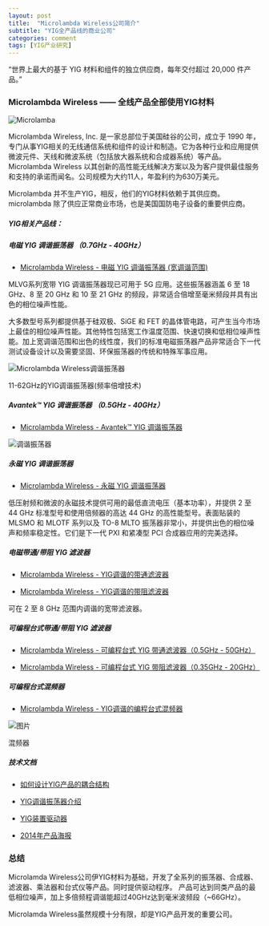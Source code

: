 ```yaml
---
layout: post
title:  "Microlambda Wireless公司简介"
subtitle: "YIG全产品线的商业公司"
categories: comment
tags: [YIG产业研究]
---
```



“世界上最大的基于 YIG 材料和组件的独立供应商，每年交付超过 20,000 件产品。”

### Microlambda Wireless —— 全线产品全部使用YIG材料

![Microlamba]("https://cdn.businessyab.com/assets/uploads/cb11b5bd07c6fecd0f5034457ea1b9d8_-united-states-california-alameda-county-fremont-baylands-landing-parkway-46515-micro-lambda-wireless-inc-510-770-9221.jpg")


Microlambda Wireless, Inc. 是一家总部位于美国硅谷的公司，成立于 1990 年，专门从事YIG相关的无线通信系统和组件的设计和制造。它为各种行业和应用提供微波元件、天线和微波系统（包括放大器系统和合成器系统）等产品。 Microlambda Wireless 以其创新的高性能无线解决方案以及为客户提供最佳服务和支持的承诺而闻名。公司规模为大约11人，年盈利约为630万美元。

Microlambda 并不生产YIG，相反，他们的YIG材料依赖于其供应商。microlambda 除了供应正常商业市场，也是美国国防电子设备的重要供应商。

##### YIG相关产品线： 

##### 电磁 YIG 调谐振荡器 （0.7GHz - 40GHz）

* [Microlambda Wireless - 电磁 YIG 调谐振荡器 (宽调谐范围)](https://www.microlambdawireless.com/components/wide-tuning-range-oscillators/)

MLVG系列宽带 YIG 调谐振荡器现已可用于 5G 应用。这些振荡器涵盖 6 至 18 GHz、8 至 20 GHz 和 10 至 21 GHz 的频段，非常适合倍增至毫米频段并具有出色的相位噪声性能。

大多数型号系列都提供基于硅双极、SiGE 和 FET 的晶体管电路，可产生当今市场上最佳的相位噪声性能。其他特性包括宽工作温度范围、快速切换和低相位噪声性能。加上宽调谐范围和出色的线性度，我们的标准电磁振荡器产品非常适合下一代测试设备设计以及需要坚固、环保振荡器的传统和特殊军事应用。   


![Microlambda Wireless调谐振荡器](https://www.electronicsurplus.it/open2b/var/products/59/87/0-16dda190-800-Yig-tuned-oscillator-Micro-Lambda-MLOB-1162-11-62Ghz.jpg)

11-62GHz的YIG调谐振荡器(频率倍增技术)

##### Avantek™ YIG 调谐振荡器 （0.5GHz - 40GHz）

* [Microlambda Wireless - Avantek™ YIG 调谐振荡器](https://www.microlambdawireless.com/avantek/legacy-products/)

![调谐振荡器](https://img.mwrf.com/files/base/ebm/mwrf/image/2019/03/mwrf_1702_43cfig1_0.png?auto=format,compress&fit=fill&fill=blur&w=1200&h=630)


##### 永磁 YIG 调谐振荡器

* [Microlambda Wireless - 永磁 YIG 调谐振荡器](https://www.microlambdawireless.com/components/oscillators/)

低压射频和微波的永磁技术提供可用的最低直流电压（基本功率），并提供 2 至 44 GHz 标准型号和使用倍频器的高达 44 GHz 的高性能型号。表面贴装的 MLSMO 和 MLOTF 系列以及 TO-8  MLTO 振荡器非常小，并提供出色的相位噪声和频率稳定性。它们是下一代 PXI 和紧凑型 PCI 合成器应用的完美选择。

#####  电磁带通/带阻 YIG 滤波器

* [Microlambda Wireless - YIG调谐的带通滤波器](https://www.microlambdawireless.com/components/band-pass-filters/)

* [Microlambda Wireless - YIG调谐的带阻滤波器](https://www.microlambdawireless.com/components/band-reject-filters/)

可在 2 至 8 GHz 范围内调谐的宽带滤波器。

#####  可编程台式带通/带阻 YIG 滤波器 

* [Microlambda Wireless - 可编程台式 YIG 带通滤波器（0.5GHz - 50GHz）](https://www.microlambdawireless.com/test-instruments/benchtop-rfmicrowave-band-pass-yig-filters-mlbfp/)

* [Microlambda Wireless - 可编程台式 YIG 带阻滤波器（0.35GHz - 20GHz）](https://www.microlambdawireless.com/test-instruments/benchtop-rfmicrowave-band-reject-yig-notch-filters-mlbfr/)

#####  可编程台式混频器

* [Microlambda Wireless - YIG调谐的编程台式混频器](https://www.microlambdawireless.com/test-instruments/benchtop-rfmicrowave-yig-synthesizers/)

![图片](https://www.microlambdawireless.com/images/updates/MLW_Freq_Synth.jpg)

混频器

##### 技术文档


* [如何设计YIG产品的耦合结构](https://www.microlambdawireless.com/resources/ytfdefinitions2.pdf) 

* [YIG调谐振荡器介绍](https://www.microlambdawireless.com/resources/ytodefinitions2.pdf) 

* [YIG装置驱动器](https://www.microlambdawireless.com/uploads/pdfs/Remote%20Serial%20Electromagnetic%20Series.pdf) 

* [2014年产品海报](https://www.aspen-electronics.com/uploads/3/7/1/2/37123419/yig-oscillator.pdf)


### 总结

Microlamda Wireless公司伊YIG材料为基础，开发了全系列的振荡器、合成器、滤波器、乘法器和台式仪等产品。同时提供驱动程序。
产品可达到同类产品的最低相位噪声，加上多倍频程调谐能超过40GHz达到毫米波频段（~66GHz）。

Microlamda Wireless虽然规模十分有限，却是YIG产品开发的重要公司。
